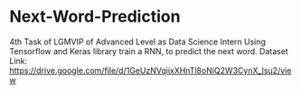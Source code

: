 # Next-Word-Prediction
4th Task of LGMVIP of Advanced Level as Data Science Intern
Using Tensorflow and Keras library train a RNN, to predict the next word. Dataset Link: https://drive.google.com/file/d/1GeUzNVqiixXHnTl8oNiQ2W3CynX_lsu2/view

